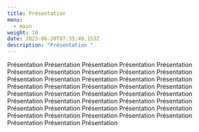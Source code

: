 ```yaml
---
title: Présentation
menu:
  - main
weight: 10
date: 2023-06-20T07:33:49.153Z
description: "Présentation "
---
```

Présentation Présentation Présentation Présentation Présentation Présentation Présentation Présentation Présentation Présentation Présentation Présentation Présentation Présentation Présentation Présentation Présentation Présentation Présentation Présentation Présentation Présentation Présentation Présentation Présentation Présentation Présentation Présentation Présentation Présentation Présentation Présentation Présentation Présentation Présentation Présentation Présentation Présentation Présentation Présentation Présentation Présentation Présentation